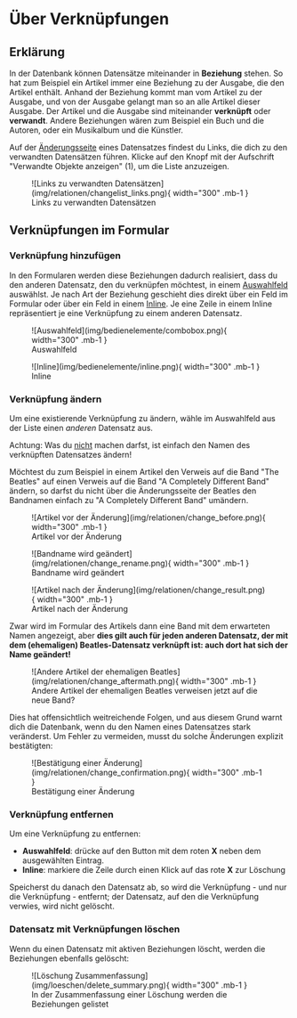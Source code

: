 Über Verknüpfungen
==========

## Erklärung

In der Datenbank können Datensätze miteinander in **Beziehung** stehen. So hat zum Beispiel ein Artikel immer eine
Beziehung zu der Ausgabe, die den Artikel enthält. Anhand der Beziehung kommt man vom Artikel zu der Ausgabe, und von
der Ausgabe gelangt man so an alle Artikel dieser Ausgabe. Der Artikel und die Ausgabe sind miteinander **verknüpft**
oder **verwandt**. Andere Beziehungen wären zum Beispiel ein Buch und die Autoren, oder ein Musikalbum und die Künstler.

Auf der [Änderungsseite](oberflaeche.md#anderungsseite) eines Datensatzes findest du Links, die dich zu den verwandten
Datensätzen führen. Klicke auf den Knopf mit der Aufschrift "Verwandte Objekte anzeigen" (1), um die Liste 
anzuzeigen.

<div markdown class="d-flex justify-content-evenly gap-5 text-center">  
<figure markdown="span">  
  ![Links zu verwandten Datensätzen](img/relationen/changelist_links.png){ width="300" .mb-1 }  
  <figcaption>Links zu verwandten Datensätzen</figcaption>  
</figure>
</div>

## Verknüpfungen im Formular

### Verknüpfung hinzufügen

In den Formularen werden diese Beziehungen dadurch realisiert, dass du den anderen Datensatz, den du verknüpfen
möchtest, in einem [Auswahlfeld](bedienelement.md#kombinationsfeldcombobox) auswählst. Je nach Art der Beziehung
geschieht dies direkt über ein Feld im Formular oder über ein Feld in einem [Inline](bedienelement.md#inlines).
Je eine Zeile in einem Inline repräsentiert je eine Verknüpfung zu einem anderen Datensatz.

<div markdown class="d-flex justify-content-evenly gap-5 text-center">  
<figure markdown="span">  
  ![Auswahlfeld](img/bedienelemente/combobox.png){ width="300" .mb-1 }  
  <figcaption>Auswahlfeld</figcaption>  
</figure>  
<figure markdown="span">  
  ![Inline](img/bedienelemente/inline.png){ width="300" .mb-1 }  
  <figcaption>Inline</figcaption>  
</figure>
</div>

### Verknüpfung ändern

Um eine existierende Verknüpfung zu ändern, wähle im Auswahlfeld aus der Liste einen *anderen* Datensatz aus.

<div markdown class="admonition danger">

<p class="admonition-title ps-3">
Achtung: Was du <u>nicht</u> machen darfst, ist einfach den Namen des verknüpften Datensatzes ändern!
</p>

Möchtest du zum Beispiel in einem Artikel den Verweis auf die Band "The Beatles" auf einen Verweis auf die Band
"A Completely Different Band" ändern, so darfst du nicht über die Änderungsseite der Beatles den Bandnamen einfach zu
"A Completely Different Band" umändern.

<div markdown class="d-flex justify-content-evenly gap-5 text-center">  
<figure markdown="span">  
  ![Artikel vor der Änderung](img/relationen/change_before.png){ width="300" .mb-1 }  
  <figcaption>Artikel vor der Änderung</figcaption>  
</figure>  
<figure markdown="span">  
  ![Bandname wird geändert](img/relationen/change_rename.png){ width="300" .mb-1 }  
  <figcaption>Bandname wird geändert</figcaption>  
</figure>  
<figure markdown="span">  
  ![Artikel nach der Änderung](img/relationen/change_result.png){ width="300" .mb-1 }  
  <figcaption>Artikel nach der Änderung</figcaption>  
</figure>  
</div> 

Zwar wird im Formular des Artikels dann eine Band mit dem erwarteten Namen
angezeigt, aber **dies gilt auch für jeden anderen Datensatz, der mit dem (ehemaligen) Beatles-Datensatz verknüpft ist:
auch dort hat sich der Name geändert!**

<div markdown class="d-flex justify-content-evenly gap-5 text-center">  
<figure markdown="span">  
  ![Andere Artikel der ehemaligen Beatles](img/relationen/change_aftermath.png){ width="300" .mb-1 }  
  <figcaption>Andere Artikel der ehemaligen Beatles verweisen jetzt auf die neue Band?</figcaption>  
</figure> 
</div>

Dies hat offensichtlich weitreichende Folgen, und aus diesem Grund warnt dich die Datenbank, wenn du den Namen eines
Datensatzes stark veränderst. Um Fehler zu vermeiden, musst du solche Änderungen explizit bestätigten:

<div markdown class="d-flex justify-content-evenly gap-5 text-center">  
<figure markdown="span">  
  ![Bestätigung einer Änderung](img/relationen/change_confirmation.png){ width="300" .mb-1 }  
  <figcaption>Bestätigung einer Änderung</figcaption>  
</figure> 
</div>

</div>

### Verknüpfung entfernen

Um eine Verknüpfung zu entfernen:

* **Auswahlfeld**: drücke auf den Button mit dem roten **X** neben dem ausgewählten Eintrag.
* **Inline**: markiere die Zeile durch einen Klick auf das rote **X** zur Löschung

Speicherst du danach den Datensatz ab, so wird die Verknüpfung - und nur die Verknüpfung - entfernt; der Datensatz, auf
den die Verknüpfung verwies, wird nicht gelöscht.

### Datensatz mit Verknüpfungen löschen

Wenn du einen Datensatz mit aktiven Beziehungen löscht, werden die Beziehungen ebenfalls gelöscht:

<div markdown class="d-flex justify-content-evenly gap-5 text-center">  
<figure markdown="span">  
  ![Löschung Zusammenfassung](img/loeschen/delete_summary.png){ width="300" .mb-1 }  
  <figcaption>In der Zusammenfassung einer Löschung werden die Beziehungen gelistet</figcaption>  
</figure>  
</div>
